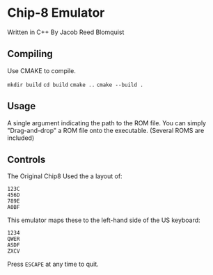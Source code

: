 # Chip-8 Emulator
Written in C++ By Jacob Reed Blomquist

## Compiling

Use CMAKE to compile.

`mkdir build`
`cd build`
`cmake ..`
`cmake --build .`

## Usage

A single argument indicating the path to the ROM file. 
You can simply "Drag-and-drop" a ROM file onto the executable.
(Several ROMS are included)

## Controls

The Original Chip8 Used the a layout of:

```
123C
456D
789E
A0BF
```
This emulator maps these to the left-hand side of the US keyboard:

```
1234
QWER
ASDF
ZXCV
```

Press `ESCAPE` at any time to quit.

